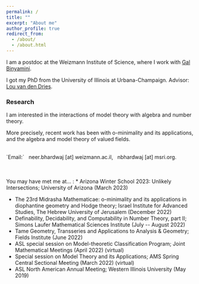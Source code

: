 ```yaml
---
permalink: /
title: ""
excerpt: "About me"
author_profile: true
redirect_from: 
  - /about/
  - /about.html
---
```

I am a postdoc at the Weizmann Institute of Science, where I work with <a href="https://binyamini.wordpress.com/" target="_blank">Gal Binyamini</a>.

I got my PhD from the University of Illinois at Urbana-Champaign. Advisor: <a href="https://math.illinois.edu/directory/profile/vddries" target="_blank">Lou van den Dries</a>. 
        


### Research

I am interested in the interactions of model theory with algebra and number theory. 

More precisely, recent work has been with o-minimality and its applications, and the algebra and model theory of valued fields.

<br>
`Email:` &nbsp; neer.bhardwaj [at] weizmann.ac.il,  &nbsp;   nbhardwaj [at] msri.org.
<br>
<script type="text/javascript"
  src="https://www.maths.nottingham.ac.uk/plp/pmadw/LaTeXMathML.js"> 
 </script>
 
 
<br>
<br>

You may have met me at...
 : * Arizona Winter School 2023: Unlikely Intersections; University of Arizona (March 2023)
 * The 23rd Midrasha Mathematicae: o-minimality and its applications in diophantine geometry and Hodge theory; Israel Institute for Advanced Studies, The Hebrew University of Jerusalem (December 2022)
 * Definability, Decidability, and Computability in Number Theory, part II; Simons Laufer Mathematical Sciences Institute (July -- August 2022)
 * Tame Geometry, Transseries and Applications to Analysis & Geometry; Fields Institute (June 2022)
 * ASL special session on Model-theoretic Classification Program; Joint Mathematical Meetings (April 2022) (virtual)
 * Special session on Model Theory and its Applications; AMS Spring Central Sectional Meeting (March 2022) (virtual)
 * ASL North American Annual Meeting; Western Illinois University (May 2019)

<!-- * Sparsity of Algebraic Points; Mathematical Sciences Research Institute (June 2021) (virtual)
 * Graduate Student Conference in Logic XXII; University of Illinois at Urbana-Champaign (March 2021) (virtual)
 * Graduate Student Conference in Logic XIX; University of Wisconsin at Madison (March 2018)-->
 





